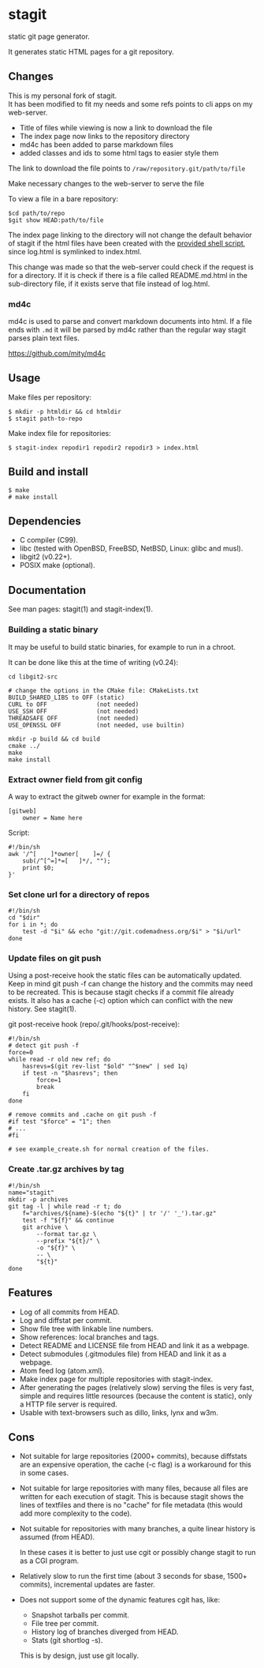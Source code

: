# stagit

static git page generator.

It generates static HTML pages for a git repository.

## Changes
This is my personal fork of stagit.    
It has been modified to fit my needs and some refs points
to cli apps on my web-server.

* Title of files while viewing is now a link to download the file
* The index page now links to the repository directory
* md4c has been added to parse markdown files
* added classes and ids to some html tags to easier style them

The link to download the file points to `/raw/repository.git/path/to/file`

Make necessary changes to the web-server to serve the file    

To view a file in a bare repository:

    $cd path/to/repo
    $git show HEAD:path/to/file

The index page linking to the directory will not change the default 
behavior of stagit if the html files have been created with the [provided 
shell script](example_create.sh.html), since log.html is symlinked
to index.html.    

This change was made so that the web-server could check if the
request is for a directory. If it is check if there is a file called 
README.md.html in the sub-directory file, if it exists serve that 
file instead of log.html.

### md4c
md4c is used to parse and convert markdown documents into html. If a file 
ends with `.md` it will be parsed by md4c rather than the regular way 
stagit parses plain text files.

https://github.com/mity/md4c

## Usage

Make files per repository:

    $ mkdir -p htmldir && cd htmldir
    $ stagit path-to-repo

Make index file for repositories:

    $ stagit-index repodir1 repodir2 repodir3 > index.html


## Build and install

    $ make
    # make install


## Dependencies

- C compiler (C99).
- libc (tested with OpenBSD, FreeBSD, NetBSD, Linux: glibc and musl).
- libgit2 (v0.22+).
- POSIX make (optional).


## Documentation

See man pages: stagit(1) and stagit-index(1).


### Building a static binary

It may be useful to build static binaries, for example to run in a chroot.

It can be done like this at the time of writing (v0.24):

    cd libgit2-src

    # change the options in the CMake file: CMakeLists.txt
    BUILD_SHARED_LIBS to OFF (static)
    CURL to OFF              (not needed)
    USE_SSH OFF              (not needed)
    THREADSAFE OFF           (not needed)
    USE_OPENSSL OFF          (not needed, use builtin)
    
    mkdir -p build && cd build
    cmake ../
    make
    make install


### Extract owner field from git config

A way to extract the gitweb owner for example in the format:

	[gitweb]
		owner = Name here

Script:

    #!/bin/sh
    awk '/^[ 	]*owner[ 	]=/ {
        sub(/^[^=]*=[ 	]*/, "");
        print $0;
    }'


### Set clone url for a directory of repos

    #!/bin/sh
    cd "$dir"
    for i in *; do
        test -d "$i" && echo "git://git.codemadness.org/$i" > "$i/url"
    done


### Update files on git push

Using a post-receive hook the static files can be automatically updated.
Keep in mind git push -f can change the history and the commits may need
to be recreated. This is because stagit checks if a commit file already
exists. It also has a cache (-c) option which can conflict with the new
history. See stagit(1).

git post-receive hook (repo/.git/hooks/post-receive):

    #!/bin/sh
    # detect git push -f
    force=0
    while read -r old new ref; do
        hasrevs=$(git rev-list "$old" "^$new" | sed 1q)
        if test -n "$hasrevs"; then
	        force=1
            break
        fi
    done

    # remove commits and .cache on git push -f
    #if test "$force" = "1"; then
    # ...
    #fi

    # see example_create.sh for normal creation of the files.


### Create .tar.gz archives by tag

    #!/bin/sh
    name="stagit"
    mkdir -p archives
    git tag -l | while read -r t; do
    	f="archives/${name}-$(echo "${t}" | tr '/' '_').tar.gz"
    	test -f "${f}" && continue
    	git archive \
    		--format tar.gz \
    		--prefix "${t}/" \
    		-o "${f}" \
    		-- \
    		"${t}"
    done


## Features

- Log of all commits from HEAD.
- Log and diffstat per commit.
- Show file tree with linkable line numbers.
- Show references: local branches and tags.
- Detect README and LICENSE file from HEAD and link it as a webpage.
- Detect submodules (.gitmodules file) from HEAD and link it as a webpage.
- Atom feed log (atom.xml).
- Make index page for multiple repositories with stagit-index.
- After generating the pages (relatively slow) serving the files is very fast,
  simple and requires little resources (because the content is static), only
  a HTTP file server is required.
- Usable with text-browsers such as dillo, links, lynx and w3m.


## Cons

- Not suitable for large repositories (2000+ commits), because diffstats are
an expensive operation, the cache (-c flag) is a workaround for this in 
some cases.
- Not suitable for large repositories with many files, because all files 
are written for each execution of stagit. This is because stagit shows the 
lines of textfiles and there is no "cache" for file metadata 
(this would add more complexity to the code).
- Not suitable for repositories with many branches, a quite linear 
history is assumed (from HEAD).

  In these cases it is better to just use cgit or possibly change stagit to
  run as a CGI program.

- Relatively slow to run the first time (about 3 seconds for sbase, 
1500+ commits), incremental updates are faster.
- Does not support some of the dynamic features cgit has, like:
  - Snapshot tarballs per commit.
  - File tree per commit.
  - History log of branches diverged from HEAD.
  - Stats (git shortlog -s).

  This is by design, just use git locally.
